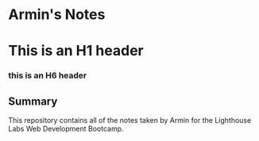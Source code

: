 # Armin's Notes
# This is an H1 header
### this is an H6 header
## Summary 

This repository contains all of the notes taken by Armin for the Lighthouse Labs Web Development Bootcamp.
